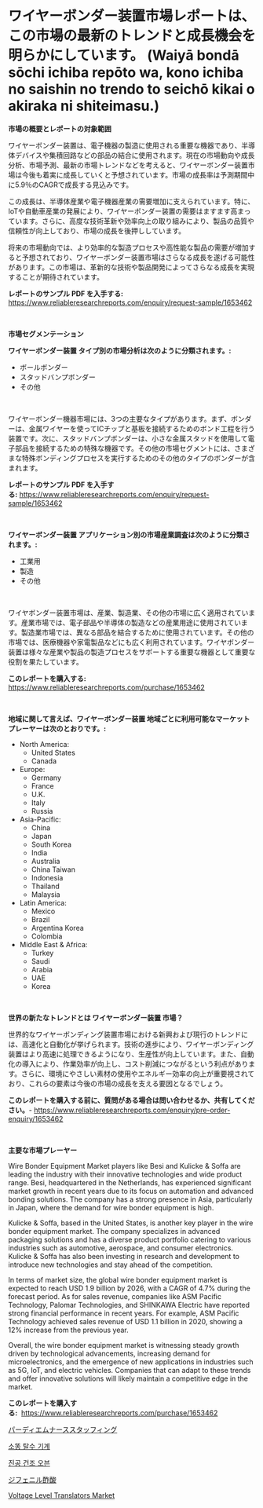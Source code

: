 <p><h1>ワイヤーボンダー装置市場レポートは、この市場の最新のトレンドと成長機会を明らかにしています。 (Waiyā bondā sōchi ichiba repōto wa, kono ichiba no saishin no trendo to seichō kikai o akiraka ni shiteimasu.)</h1></p><p><strong>市場の概要とレポートの対象範囲</strong></p>
<p><p>ワイヤーボンダー装置は、電子機器の製造に使用される重要な機器であり、半導体デバイスや集積回路などの部品の結合に使用されます。現在の市場動向や成長分析、市場予測、最新の市場トレンドなどを考えると、ワイヤーボンダー装置市場は今後も着実に成長していくと予想されています。市場の成長率は予測期間中に5.9％のCAGRで成長する見込みです。</p><p>この成長は、半導体産業や電子機器産業の需要増加に支えられています。特に、IoTや自動車産業の発展により、ワイヤーボンダー装置の需要はますます高まっています。さらに、高度な技術革新や効率向上の取り組みにより、製品の品質や信頼性が向上しており、市場の成長を後押ししています。</p><p>将来の市場動向では、より効率的な製造プロセスや高性能な製品の需要が増加すると予想されており、ワイヤーボンダー装置市場はさらなる成長を遂げる可能性があります。この市場は、革新的な技術や製品開発によってさらなる成長を実現することが期待されています。</p></p>
<p><strong>レポートのサンプル PDF を入手する:</strong> <a href="https://www.reliableresearchreports.com/enquiry/request-sample/1653462">https://www.reliableresearchreports.com/enquiry/request-sample/1653462</a></p>
<p>&nbsp;</p>
<p><strong>市場セグメンテーション</strong></p>
<p><strong>ワイヤーボンダー装置 タイプ別の市場分析は次のように分類されます。:</strong></p>
<p><ul><li>ボールボンダー</li><li>スタッドバンプボンダー</li><li>その他</li></ul></p>
<p>&nbsp;</p>
<p><p>ワイヤーボンダー機器市場には、3つの主要なタイプがあります。まず、ボンダーは、金属ワイヤーを使ってICチップと基板を接続するためのボンド工程を行う装置です。次に、スタッドバンプボンダーは、小さな金属スタッドを使用して電子部品を接続するための特殊な機器です。その他の市場セグメントには、さまざまな特殊ボンディングプロセスを実行するためのその他のタイプのボンダーが含まれます。</p></p>
<p><strong>レポートのサンプル PDF を入手する:</strong>&nbsp;<a href="https://www.reliableresearchreports.com/enquiry/request-sample/1653462">https://www.reliableresearchreports.com/enquiry/request-sample/1653462</a></p>
<p>&nbsp;</p>
<p><strong> ワイヤーボンダー装置 アプリケーション別の市場産業調査は次のように分類されます。:</strong></p>
<p><ul><li>工業用</li><li>製造</li><li>その他</li></ul></p>
<p>&nbsp;</p>
<p><p>ワイヤボンダー装置市場は、産業、製造業、その他の市場に広く適用されています。産業市場では、電子部品や半導体の製造などの産業用途に使用されています。製造業市場では、異なる部品を結合するために使用されています。その他の市場では、医療機器や家電製品などにも広く利用されています。ワイヤボンダー装置は様々な産業や製品の製造プロセスをサポートする重要な機器として重要な役割を果たしています。</p></p>
<p><strong>このレポートを購入する:</strong>&nbsp; <a href="https://www.reliableresearchreports.com/purchase/1653462">https://www.reliableresearchreports.com/purchase/1653462</a></p>
<p>&nbsp;</p>
<p><strong>地域に関して言えば、ワイヤーボンダー装置 地域ごとに利用可能なマーケットプレーヤーは次のとおりです。:</strong></p>
<p><ul>
    <li>
        North America:
        <ul>
            <li>United States</li>
            <li>Canada</li>
        </ul>
    </li>
    <li>
        Europe:
        <ul>
            <li>Germany</li>
            <li>France</li>
            <li>U.K.</li>
            <li>Italy</li>
            <li>Russia</li>
        </ul>
    </li>
    <li>
        Asia-Pacific:
        <ul>
            <li>China</li>
            <li>Japan</li>
            <li>South Korea</li>
            <li>India</li>
            <li>Australia</li>
            <li>China Taiwan</li>
            <li>Indonesia</li>
            <li>Thailand</li>
            <li>Malaysia</li>
        </ul>
    </li>
    <li>
        Latin America:
        <ul>
            <li>Mexico</li>
            <li>Brazil</li>
            <li>Argentina Korea</li>
            <li>Colombia</li>
        </ul>
    </li>
    <li>
        Middle East & Africa:
        <ul>
            <li>Turkey</li>
            <li>Saudi</li>
            <li>Arabia</li>
            <li>UAE</li>
            <li>Korea</li>
        </ul>
    </li>
    </ul></p>
<p>&nbsp;</p>
<p><strong>世界の新たなトレンドとは ワイヤーボンダー装置 市場？</strong></p>
<p><p>世界的なワイヤーボンディング装置市場における新興および現行のトレンドには、高速化と自動化が挙げられます。技術の進歩により、ワイヤーボンディング装置はより高速に処理できるようになり、生産性が向上しています。また、自動化の導入により、作業効率が向上し、コスト削減につながるという利点があります。さらに、環境にやさしい素材の使用やエネルギー効率の向上が重要視されており、これらの要素は今後の市場の成長を支える要因となるでしょう。</p></p>
<p><strong>このレポートを購入する前に、質問がある場合は問い合わせるか、共有してください。</strong>- <a href="https://www.reliableresearchreports.com/enquiry/pre-order-enquiry/1653462">https://www.reliableresearchreports.com/enquiry/pre-order-enquiry/1653462</a></p>
<p>&nbsp;</p>
<p><strong>主要な市場プレーヤー</strong></p>
<p><p>Wire Bonder Equipment Market players like Besi and Kulicke & Soffa are leading the industry with their innovative technologies and wide product range. Besi, headquartered in the Netherlands, has experienced significant market growth in recent years due to its focus on automation and advanced bonding solutions. The company has a strong presence in Asia, particularly in Japan, where the demand for wire bonder equipment is high.</p><p>Kulicke & Soffa, based in the United States, is another key player in the wire bonder equipment market. The company specializes in advanced packaging solutions and has a diverse product portfolio catering to various industries such as automotive, aerospace, and consumer electronics. Kulicke & Soffa has also been investing in research and development to introduce new technologies and stay ahead of the competition.</p><p>In terms of market size, the global wire bonder equipment market is expected to reach USD 1.9 billion by 2026, with a CAGR of 4.7% during the forecast period. As for sales revenue, companies like ASM Pacific Technology, Palomar Technologies, and SHINKAWA Electric have reported strong financial performance in recent years. For example, ASM Pacific Technology achieved sales revenue of USD 1.1 billion in 2020, showing a 12% increase from the previous year.</p><p>Overall, the wire bonder equipment market is witnessing steady growth driven by technological advancements, increasing demand for microelectronics, and the emergence of new applications in industries such as 5G, IoT, and electric vehicles. Companies that can adapt to these trends and offer innovative solutions will likely maintain a competitive edge in the market.</p></p>
<p><strong>このレポートを購入する:</strong>&nbsp;&nbsp;<a href="https://www.reliableresearchreports.com/purchase/1653462">https://www.reliableresearchreports.com/purchase/1653462</a></p>
<p><p><a href="https://medium.com/@gregost89076vddcv/%E3%83%87%E3%82%A4%E3%83%AA%E3%83%BC%E3%83%8A%E3%83%BC%E3%82%B9%E3%81%AE%E3%82%B9%E3%82%BF%E3%83%83%E3%83%95%E9%85%8D%E7%BD%AE%E5%B8%82%E5%A0%B4-2031%E5%B9%B4%E3%81%BE%E3%81%A7%E3%81%AE%E3%83%88%E3%83%AC%E3%83%B3%E3%83%89-%E4%BA%88%E6%B8%AC-%E7%AB%B6%E4%BA%89%E5%88%86%E6%9E%90-4abea67f258e">パーディエムナーススタッフィング</a></p><p><a href="https://medium.com/@dallasrrellwg/%EC%86%8C-%EA%B0%80%EB%8A%94-%ED%83%88%EC%88%98-%EA%B8%B0-%EB%8F%99%ED%96%A5-%EC%98%88%EC%B8%A1-%EB%B0%8F-%EA%B2%BD%EC%9F%81-%EB%B6%84%EC%84%9D-2031%EB%85%84%EA%B9%8C%EC%A7%80-c2bea1271087">소똥 탈수 기계</a></p><p><a href="https://medium.com/@corneliutrifa2022/%EC%A7%84%EA%B3%B5-%EA%B1%B4%EC%A1%B0-%EC%98%A4%EB%B8%90-%EC%8B%9C%EC%9E%A5-%EC%A1%B0%EC%82%AC-%EB%B3%B4%EA%B3%A0%EC%84%9C-%EA%B7%B8-%EC%97%AD%EC%82%AC-%EB%B0%8F-2024%EB%85%84%EB%B6%80%ED%84%B0-2031%EB%85%84%EA%B9%8C%EC%A7%80%EC%9D%98-%EC%98%88%EC%B8%A1-221e952d0d40">진공 건조 오븐</a></p><p><a href="https://medium.com/@chrispbacon162023/%E3%82%B8%E3%83%95%E3%82%A7%E3%83%8B%E3%83%AB%E9%85%A2%E9%85%B8%E5%B8%82%E5%A0%B4%E3%81%AF%E5%B8%82%E5%A0%B4%E3%82%B7%E3%82%A7%E3%82%A2-%E3%82%B5%E3%82%A4%E3%82%BA-%E3%81%9D%E3%81%97%E3%81%A62031%E5%B9%B4%E3%81%BE%E3%81%A7%E3%81%AE%E4%BA%88%E6%B8%AC%E3%81%AB%E7%84%A6%E7%82%B9%E3%82%92%E5%BD%93%E3%81%A6%E3%81%A6%E3%81%84%E3%81%BE%E3%81%99-0c772e4fd931">ジフェニル酢酸</a></p><p><a href="https://github.com/moyahfrancoestellec51j635wcx/Market-Research-Report-List-1/blob/main/voltage-level-translators-market.md">Voltage Level Translators Market</a></p></p>